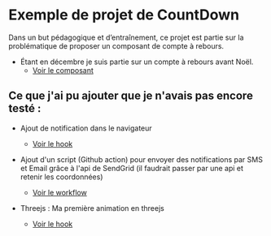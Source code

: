 # Exemple de projet de CountDown

Dans un but pédagogique et d’entraînement, ce projet est partie sur la problématique de proposer un composant de compte à rebours.


* Étant en décembre je suis partie sur un compte à rebours avant Noël.
  * [Voir le composant](./src/CountDown.tsx)


## Ce que j'ai pu ajouter que je n'avais pas encore testé :
* Ajout de notification dans le navigateur
  * [Voir le hook](./src/useNotification.tsx)
* Ajout d'un script (Github action) pour envoyer des notifications par SMS et Email grâce à l'api de SendGrid (il faudrait passer par une api et retenir les coordonnées)
  * [Voir le workflow](./.github/workflows/send-notifications.yml)

* Threejs : Ma première animation en threejs
  * [Voir le hook](./src/Clock.tsx)
